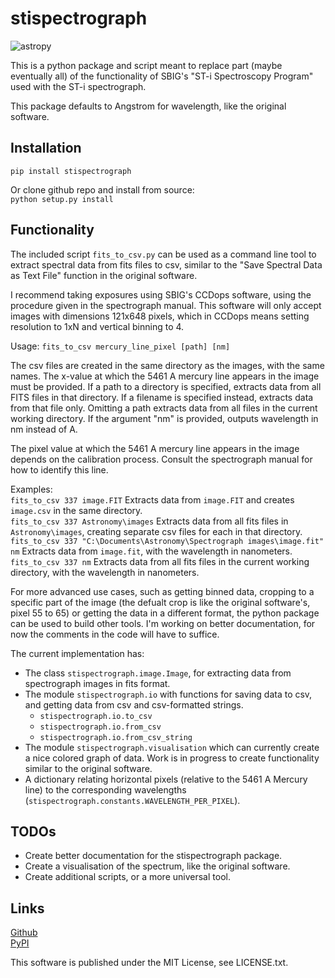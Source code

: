 
# stispectrograph
![astropy](http://img.shields.io/badge/powered%20by-AstroPy-orange.svg?style=flat)

This is a python package and script meant to replace part (maybe eventually all) of the functionality of
SBIG's "ST-i Spectroscopy Program" used with the ST-i spectrograph.

This package defaults to Angstrom for wavelength, like the original software.

## Installation
`pip install stispectrograph`

Or clone github repo and install from source:  
`python setup.py install`

## Functionality

The included script `fits_to_csv.py` can be used as a command line tool to extract spectral data from fits files to csv, similar to the "Save Spectral Data as Text File" function in the original software.

I recommend taking exposures using SBIG's CCDops software, using the procedure given in the spectrograph manual.
This software will only accept images with dimensions 121x648 pixels, which in
CCDops means setting resolution to 1xN and vertical binning to 4.

Usage: `fits_to_csv mercury_line_pixel [path] [nm]`

The csv files are created in the same directory as the images, with the same names.
The x-value at which the 5461 A mercury line appears in the image must be provided.
If a path to a directory is specified, extracts data from all FITS files in that directory.
If a filename is specified instead, extracts data from that file only.
Omitting a path extracts data from all files in the current working directory.
If the argument "nm" is provided, outputs wavelength in nm instead of A.

The pixel value at which the 5461 A mercury line appears in the image depends on the calibration process.
Consult the spectrograph manual for how to identify this line.

Examples:  
`fits_to_csv 337 image.FIT` Extracts data from `image.FIT` and creates `image.csv` in the same directory.  
`fits_to_csv 337 Astronomy\images` Extracts data from all fits files in `Astronomy\images`, creating separate csv files for each in that directory.  
`fits_to_csv 337 "C:\Documents\Astronomy\Spectrograph images\image.fit" nm` Extracts data from `image.fit`, with the wavelength in nanometers.  
`fits_to_csv 337 nm` Extracts data from all fits files in the current working directory, with the wavelength in nanometers.

For more advanced use cases, such as getting binned data, cropping to a
specific part of the image (the defualt crop is like the original software's,
pixel 55 to 65) or getting the data in a different format, the python package can be used to build other tools. I'm working on better documentation, for now the comments in the code will have to suffice.

The current implementation has:
* The class `stispectrograph.image.Image`, for extracting data from spectrograph images in fits format.
* The module `stispectrograph.io` with functions for saving data to csv, and getting data from csv and csv-formatted strings.
  * `stispectrograph.io.to_csv`
  * `stispectrograph.io.from_csv`
  * `stispectrograph.io.from_csv_string`
 * The module `stispectrograph.visualisation` which can currently create a nice colored graph of data. Work is in progress to create functionality similar to the original software.
 * A dictionary relating horizontal pixels (relative to the 5461 A Mercury line) to the corresponding wavelengths (`stispectrograph.constants.WAVELENGTH_PER_PIXEL`).

## TODOs
* Create better documentation for the stispectrograph package.
* Create a visualisation of the spectrum, like the original software.
* Create additional scripts, or a more universal tool.

## Links
[Github](https://github.com/Armadillan/stispectrograph/tree/main)  
[PyPI](https://pypi.org/project/stispectrograph/)

This software is published under the MIT License, see LICENSE.txt.
